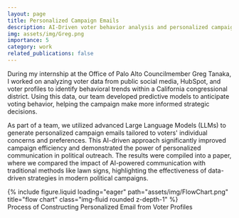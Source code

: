 ```yaml
---
layout: page
title: Personalized Campaign Emails
description: AI-Driven voter behavior analysis and personalized campaign strategies
img: assets/img/Greg.png
importance: 5
category: work
related_publications: false
---
```


During my internship at the Office of Palo Alto Councilmember Greg Tanaka, I worked on analyzing voter data from public social media, HubSpot, and voter profiles to identify behavioral trends within a California congressional district. Using this data, our team developed predictive models to anticipate voting behavior, helping the campaign make more informed strategic decisions.

As part of a team, we utilized advanced Large Language Models (LLMs) to generate personalized campaign emails tailored to voters' individual concerns and preferences. This AI-driven approach significantly improved campaign efficiency and demonstrated the power of personalized communication in political outreach. The results were compiled into a paper, where we compared the impact of AI-powered communication with traditional methods like lawn signs, highlighting the effectiveness of data-driven strategies in modern political campaigns.

<div class="row">
    <div class="col-sm mt-3 mt-md-0">
        {% include figure.liquid loading="eager" path="assets/img/FlowChart.png" title="flow chart" class="img-fluid rounded z-depth-1" %}
    </div>
</div>
<div class="caption">
    Process of Constructing Personalized Email from Voter Profiles
</div>
